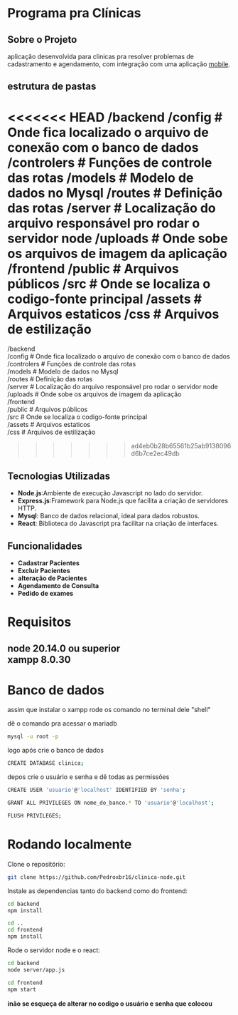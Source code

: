 # Programa pra Clínicas

## Sobre o Projeto
aplicação desenvolvida para clinicas pra resolver problemas de cadastramento e agendamento, com integração com uma aplicação [mobile](https://github.com/Pedroxbr16/clinica-mobiile).

## estrutura de pastas

<<<<<<< HEAD
/backend 
    /config         # Onde fica localizado o arquivo de conexão com o banco de dados
    /controlers     # Funções de controle das rotas
    /models         # Modelo de dados no Mysql
    /routes         # Definição das rotas
    /server         # Localização do arquivo responsável pro rodar o servidor node
    /uploads        # Onde sobe os arquivos de imagem da aplicação 
/frontend
    /public         # Arquivos públicos 
    /src            # Onde se localiza o codigo-fonte principal 
        /assets     # Arquivos estaticos
        /css        # Arquivos de estilização
=======
/backend <br/>
    /config         # Onde fica localizado o arquivo de conexão com o banco de dados <br/>
    /controlers     # Funções de controle das rotas <br/>
    /models         # Modelo de dados no Mysql <br/>
    /routes         # Definição das rotas <br/>
    /server         # Localização do arquivo responsável pro rodar o servidor node <br/>
    /uploads        # Onde sobe os arquivos de imagem da aplicação <br/>
/frontend <br/>
    /public         # Arquivos públicos <br/>
    /src            # Onde se localiza o codigo-fonte principal  <br/>
        /assets     # Arquivos estaticos <br/>
        /css        # Arquivos de estilização <br/>
>>>>>>> ad4eb0b28b65561b25ab9138096d6b7ce2ec49db




## Tecnologias Utilizadas

- **Node.js**:Ambiente de execução Javascript no lado do servidor.
- **Express.js**:Framework para Node.js que facilita a criação de servidores HTTP.
- **Mysql**: Banco de dados relacional, ideal para dados robustos.
- **React**: Biblioteca do Javascript pra facilitar na criação de interfaces.

## Funcionalidades

- **Cadastrar Pacientes**
- **Excluir Pacientes**
- **alteração de Pacientes**
- **Agendamento de Consulta**
- **Pedido de exames**

# Requisitos

node 20.14.0 ou superior </br>
xampp 8.0.30
-------------
# Banco de dados
assim que instalar o xampp rode os comando no terminal dele "shell" 

dê o comando pra acessar o mariadb
```bash
mysql -u root -p
```
logo após crie o banco de dados
```bash
CREATE DATABASE clinica;
```
depos crie o usuário e senha e dê todas as permissões

```bash
CREATE USER 'usuario'@'localhost' IDENTIFIED BY 'senha';
```
```bash
GRANT ALL PRIVILEGES ON nome_do_banco.* TO 'usuario'@'localhost';
```

```bash
FLUSH PRIVILEGES;
```

# Rodando localmente

Clone o repositório:
```bash
git clone https://github.com/Pedroxbr16/clinica-node.git
```

Instale as dependencias tanto do backend como do frontend:

```bash
cd backend
npm install
```
```bash
cd ..
cd frontend
npm install
```

Rode o servidor node e o react:

```bash
cd backend
node server/app.js
```

```bash
cd frontend
npm start
```

**ℹ️não se esqueça de alterar no codigo o usuário e senha que colocou**
